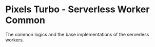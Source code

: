 # Pixels Turbo - Serverless Worker Common

The common logics and the base implementations of the serverless workers.